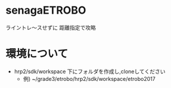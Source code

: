 # senagaETROBO
ライントレ〜スせずに 距離指定で攻略


# 環境について
- hrp2/sdk/workspace 下にフォルダを作成し,cloneしてください
  - 例) ~/grade3/etrobo/hrp2/sdk/workspace/etrobo2017
